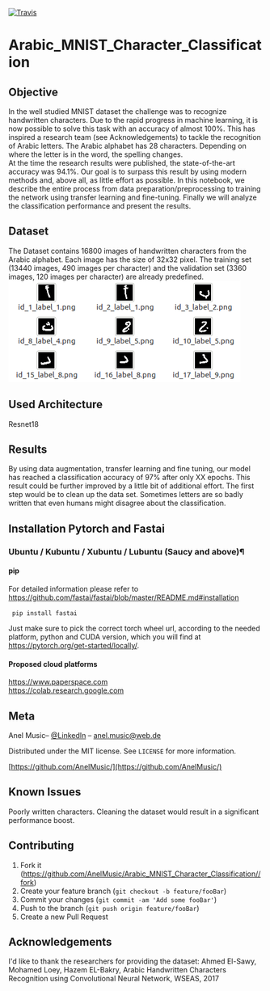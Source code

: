 [![Travis](https://img.shields.io/badge/language-Python-red.svg)]()

# Arabic_MNIST_Character_Classification
## Objective
In the well studied MNIST dataset the challenge was to recognize handwritten characters. Due to the rapid progress in machine learning, it is now possible to solve this task with an accuracy of almost 100%. This has inspired a research team (see Acknowledgements) to tackle the recognition of Arabic letters. The Arabic alphabet has 28 characters. Depending on where the letter is in the word, the spelling changes. 
<br>
At the time the research results were published, the state-of-the-art accuracy was 94.1%.
Our goal is to surpass this result by using modern methods and, above all, as little effort as possible.
In this notebook, we describe the entire process from data preparation/preprocessing to training the network using transfer learning and fine-tuning. Finally we will analyze the classification performance and present the results. 

## Dataset
The Dataset contains 16800 images of handwritten characters from the Arabic alphabet. Each image has the size of 32x32 pixel. 
The training set (13440 images, 490 images per character) and the validation set (3360 images, 120 images per character) are already predefined.
![alt text](https://raw.githubusercontent.com/AnelMusic/Arabic_MNIST_Character_Classification/master/dataset_arabic_chars.png)



## Used Architecture
Resnet18 

## Results
By using data augmentation, transfer learning and fine tuning, our model has reached a classification accuracy of 97% after only XX epochs. This result could be further improved by a little bit of additional effort. The first step would be to clean up the data set. Sometimes letters are so badly written that even humans might disagree about the classification.

## Installation Pytorch and Fastai

### Ubuntu / Kubuntu / Xubuntu / Lubuntu (Saucy and above)¶
#### pip
For detailed information please refer to https://github.com/fastai/fastai/blob/master/README.md#installation
     
     pip install fastai


Just make sure to pick the correct torch wheel url, according to the needed platform, python and CUDA version, which you will find at https://pytorch.org/get-started/locally/.

#### Proposed cloud platforms
https://www.paperspace.com<br>
https://colab.research.google.com

## Meta

Anel Music– [@LinkedIn](https://www.linkedin.com/in/anelmusic/) – anel.music@web.de

Distributed under the MIT license. See ``LICENSE`` for more information.

[https://github.com/AnelMusic/](https://github.com/AnelMusic/)

## Known Issues
Poorly written characters. Cleaning the dataset would result in a significant performance boost.

## Contributing

1. Fork it (<https://github.com/AnelMusic/Arabic_MNIST_Character_Classification//fork>)
2. Create your feature branch (`git checkout -b feature/fooBar`)
3. Commit your changes (`git commit -am 'Add some fooBar'`)
4. Push to the branch (`git push origin feature/fooBar`)
5. Create a new Pull Request

## Acknowledgements
I'd like to thank the researchers for providing the dataset:
Ahmed El-Sawy, Mohamed Loey, Hazem EL-Bakry, Arabic Handwritten Characters Recognition using Convolutional Neural Network, WSEAS, 2017
